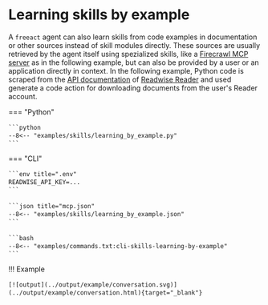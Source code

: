 # Learning skills by example

A `freeact` agent can also learn skills from code examples in documentation or other sources instead of skill modules directly. These sources are usually retrieved by the agent itself using spezialized skills, like a [Firecrawl MCP server](https://github.com/mendableai/firecrawl-mcp-server) as in the following example, but can also be provided by a user or an application directly in context. In the following example, Python code is scraped from the [API documentation](https://readwise.io/reader_api) of [Readwise Reader](https://readwise.io/read) and used generate a code action for downloading documents from the user's Reader account.

=== "Python"

    ```python
    --8<-- "examples/skills/learning_by_example.py"
    ```

=== "CLI"

    ```env title=".env"
    READWISE_API_KEY=...
    ```

    ```json title="mcp.json"
    --8<-- "examples/skills/learning_by_example.json"
    ```

    ```bash
    --8<-- "examples/commands.txt:cli-skills-learning-by-example"
    ```

!!! Example

    [![output](../output/example/conversation.svg)](../output/example/conversation.html){target="_blank"}
